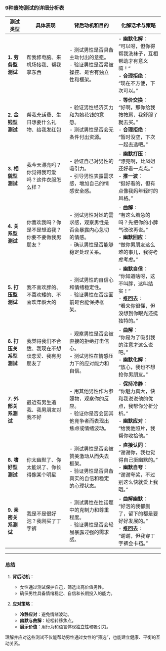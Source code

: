 ### 9种废物测试的详细分析表

| **测试类型**         | **具体表现**                                                                                          | **背后动机和目的**                                                                                                                                                      | **化解话术与策略**                                                                                 |
|----------------------|-------------------------------------------------------------------------------------------------------|-----------------------------------------------------------------------------------------------------------------------------------------------------------------------|--------------------------------------------------------------------------------------------------|
| **1. 劳务型测试**     | 帮我修电脑、来机场接我、帮我拿东西                                                                 | - 测试男性是否具备主动付出的意愿。<br>- 验证男性是否易被操控、是否有独立性和框架。                                                                                   | - **幽默化解**：<br>“可以呀，但你得帮我洗袜子，互相帮助才有意义嘛！”<br>- **合理拒绝**：<br>“现在不方便，下次可以。”                 |
| **2. 金钱型测试**     | 帮我充话费、生日想要什么礼物、给我发红包                                                            | - 验证男性经济实力和为她花钱的意愿。<br>- 测试男性是否会无条件付出资源。                                                                                              | - **等价交换**：<br>“好啊，那你给我按按肩，我舒服了就去买。”<br>- **合理拒绝**：<br>“暂时没空，下次一起去选吧。”                 |
| **3. 相貌型测试**     | 我今天漂亮吗？你觉得我可爱吗？这件衣服怎么样？                                                     | - 验证自己对男性的吸引力。<br>- 引导男性表露需求感，增加自己的情感安全感。                                                                                           | - **幽默打压**：<br>“漂亮啊，比凤姐还好看一点点。”<br>- **推一波**：<br>“挺好看的，但有点像我妈年轻时的风格。”                |
| **4. 关系型测试**     | 你喜欢我吗？你是不是想追我？你要不要做我男朋友？                                                  | - 测试男性对她的需求感，观察男性是否会暴露内心急切的情感。<br>- 确认男性是否能够稳定处理关系。                                                                    | - **曲解**：<br>“有这么着急的吗？先把你的小脾气改改再说。”<br>- **幽默回应**：<br>“做你男朋友这么难的事儿，我得考虑考虑。”    |
| **5. 打压型测试**     | 我不喜欢胖的、不喜欢矮的、不喜欢年龄大的                                                           | - 测试男性的自信心和情绪稳定性。<br>- 验证男性在否定面前是否能保持框架。                                                                                           | - **幽默自信**：<br>“你知道啥呀，这不叫胖，这叫结实！”<br>- **推回去**：<br>“看来你很懂，但没想到你眼光还挺独特的。”          |
| **6. 打压关系型测试** | 我觉得我们不合适、我现在不想谈恋爱、我有男朋友了                                                  | - 观察男性是否会被直接的拒绝打击信心。<br>- 测试男性在情感压力下的应对能力和自信。                                                                                 | - **曲解**：<br>“你是为了吸引我的注意才这么说吧。”<br>- **幽默化解**：<br>“放心，我也不想抢你男朋友。”                       |
| **7. 外部关系测试**   | 最近有男生追我、我男朋友对我不好                                                                  | - 用其他男性作为参照物，观察你的反应。<br>- 验证你是否会因其他竞争者而表现出焦虑或情绪波动。                                                                      | - **保持冷静**：<br>“你魅力真大，快和我说说他的优点，我帮你分析分析。”<br>- **幽默应对**：<br>“给我他照片，我帮你收拾他。”    |
| **8. 嗜好型测试**     | 你太幽默了、你太能说了、你长得像某个明星                                                           | - 测试男性是否会被赞美激动从而失去框架。<br>- 验证男性是否具备真实的自信和稳定的心理状态。                                                                          | - **直接认同**：<br>“谢谢你，我也觉得自己挺幽默的。”<br>- **幽默自夸**：<br>“谢谢夸奖，不过别这么快就爱上我哦。”             |
| **9. 亲密关系测试**   | 我是不是很好泡？我刚买了丁字裤                                                                     | - 测试男性在性话题中的克制力和尊重程度。<br>- 验证男性是否会轻易暴露过强的需求感。                                                                                | - **曲解幽默**：<br>“好泡的我都删了，留下的都是要好好发展的。”<br>- **推回去**：<br>“谢谢，但我穿丁字裤会卡裆。”             |

---

### **总结**
1. **背后动机**：
   - 女性通过测试保护自己，筛选出高价值男性。
   - 确保男性具备情绪稳定、自信和长期投入的能力。

2. **应对策略**：
   - **冷静应对**：避免情绪波动。
   - **幽默与曲解**：轻松转移焦点。
   - **展示价值**：用行为和语言体现独立性和吸引力。
   
理解并应对这些测试不仅能帮助男性通过女性的“筛选”，也能建立健康、平衡的互动关系。
